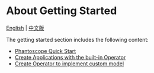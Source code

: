 # About Getting Started

[English](./README.md) | [中文版](../tutorials/README.md)

The getting started section includes the following content:

- [Phantoscope Quick Start](./phantoscope_101.md)
- [Create Applications with the built-in Operator](./create_application.md)
- [Create Operator to implement custom model](./create_operator.md)

